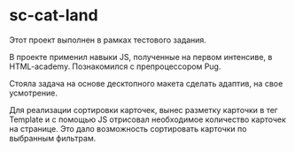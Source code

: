 # sc-cat-land
Этот проект выполнен в рамках тестового задания.

В проекте применил навыки JS, полученные на первом интенсиве, в HTML-academy.
Познакомился с препроцессором Pug.

Стояла задача на основе десктопного макета сделать адаптив, на свое усмотрение.

Для реализации сортировки карточек, вынес разметку карточки в тег Template и с помощью JS отрисовал необходимое количество карточек на странице. Это дало возможность сортировать карточки по выбранным фильтрам.
